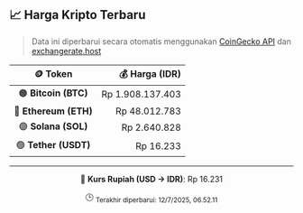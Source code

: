 

<!-- HARGA_KRIPTO -->
## 📈 Harga Kripto Terbaru

> Data ini diperbarui secara otomatis menggunakan [CoinGecko API](https://www.coingecko.com/) dan [exchangerate.host](https://exchangerate.host/)

<div align="center">

| 🪙 Token | 💰 Harga (IDR) |
|:------:|---------------:|
| 🟠 **Bitcoin (BTC)**   | Rp 1.908.137.403 |
| 🔵 **Ethereum (ETH)**  | Rp 48.012.783 |
| 🟣 **Solana (SOL)**    | Rp 2.640.828 |
| 🟢 **Tether (USDT)**   | Rp 16.233 |

---

💱 **Kurs Rupiah (USD → IDR)**: Rp 16.231

🕒 <sub>Terakhir diperbarui: 12/7/2025, 06.52.11</sub>

</div>
<!-- /HARGA_KRIPTO -->